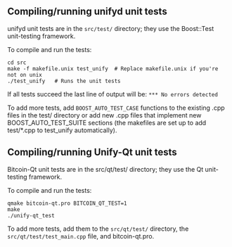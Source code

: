 Compiling/running unifyd unit tests
------------------------------------

unifyd unit tests are in the `src/test/` directory; they
use the Boost::Test unit-testing framework.

To compile and run the tests:

	cd src
	make -f makefile.unix test_unify  # Replace makefile.unix if you're not on unix
	./test_unify   # Runs the unit tests

If all tests succeed the last line of output will be:
`*** No errors detected`

To add more tests, add `BOOST_AUTO_TEST_CASE` functions to the existing
.cpp files in the test/ directory or add new .cpp files that
implement new BOOST_AUTO_TEST_SUITE sections (the makefiles are
set up to add test/*.cpp to test_unify automatically).


Compiling/running Unify-Qt unit tests
---------------------------------------

Bitcoin-Qt unit tests are in the src/qt/test/ directory; they
use the Qt unit-testing framework.

To compile and run the tests:

	qmake bitcoin-qt.pro BITCOIN_QT_TEST=1
	make
	./unify-qt_test

To add more tests, add them to the `src/qt/test/` directory,
the `src/qt/test/test_main.cpp` file, and bitcoin-qt.pro.
